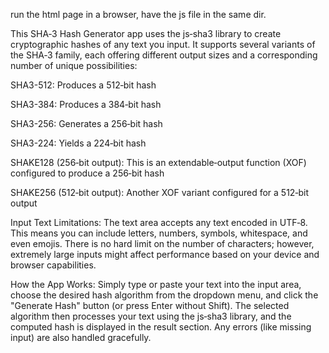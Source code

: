 run the html page in a browser, have the js file in the same dir. 




This SHA‑3 Hash Generator app uses the js‑sha3 library to create cryptographic hashes of any text you input. It supports several variants of the SHA‑3 family, each offering different output sizes and a corresponding number of unique possibilities:

SHA3-512: Produces a 512‑bit hash
    
SHA3-384: Produces a 384‑bit hash
    
SHA3-256: Generates a 256‑bit hash
    
SHA3-224: Yields a 224‑bit hash
    
SHAKE128 (256‑bit output): This is an extendable‑output function (XOF) configured to produce a 256‑bit hash
    
SHAKE256 (512‑bit output): Another XOF variant configured for a 512‑bit output

Input Text Limitations: The text area accepts any text encoded in UTF‑8. This means you can include letters, numbers, symbols, whitespace, and even emojis. There is no hard limit on the number of characters; however, extremely large inputs might affect performance based on your device and browser capabilities.

How the App Works: Simply type or paste your text into the input area, choose the desired hash algorithm from the dropdown menu, and click the "Generate Hash" button (or press Enter without Shift). The selected algorithm then processes your text using the js‑sha3 library, and the computed hash is displayed in the result section. Any errors (like missing input) are also handled gracefully.
